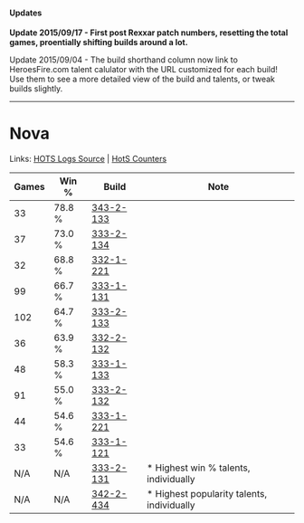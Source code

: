 #### Updates
**Update 2015/09/17 - First post Rexxar patch numbers, resetting the total games, proentially shifting builds around a lot.**

Update 2015/09/04 - The build shorthand column now link to HeroesFire.com talent calulator with the URL customized for each build!  
Use them to see a more detailed view of the build and talents, or tweak builds slightly.

***

# Nova

Links: [HOTS Logs Source](https://www.hotslogs.com/Sitewide/HeroDetails?Hero=Nova) | [HotS Counters](http://hotscounters.com/#/hero/Nova)

Games  | Win %  | Build     | Note
-----  | -----  | -----     | ----
33     | 78.8 % | [343-2-133](http://www.heroesfire.com/hots/talent-calculator/nova#pFL5) | 
37     | 73.0 % | [333-2-134](http://www.heroesfire.com/hots/talent-calculator/nova#oswc) | 
32     | 68.8 % | [332-1-221](http://www.heroesfire.com/hots/talent-calculator/nova#oqG5) | 
99     | 66.7 % | [333-1-131](http://www.heroesfire.com/hots/talent-calculator/nova#osgx) | 
102    | 64.7 % | [333-2-133](http://www.heroesfire.com/hots/talent-calculator/nova#oswb) | 
36     | 63.9 % | [332-2-132](http://www.heroesfire.com/hots/talent-calculator/nova#oqUK) | 
48     | 58.3 % | [333-1-133](http://www.heroesfire.com/hots/talent-calculator/nova#osgz) | 
91     | 55.0 % | [333-2-132](http://www.heroesfire.com/hots/talent-calculator/nova#oswa) | 
44     | 54.6 % | [333-1-221](http://www.heroesfire.com/hots/talent-calculator/nova#osiL) | 
33     | 54.6 % | [333-1-121](http://www.heroesfire.com/hots/talent-calculator/nova#osgn) | 
N/A    | N/A    | [333-2-131](http://www.heroesfire.com/hots/talent-calculator/nova#oswZ) | * Highest win % talents, individually
N/A    | N/A    | [342-2-434](http://www.heroesfire.com/hots/talent-calculator/nova#pCzY) | * Highest popularity talents, individually
